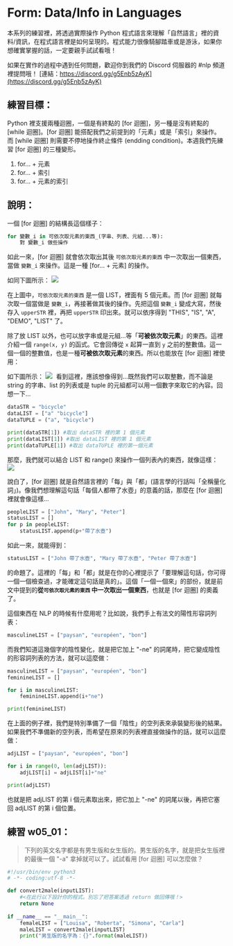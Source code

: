 # Form: Data/Info in Languages
本系列的練習裡，將透過實際操作 Python 程式語言來理解「自然語言」裡的資料/資訊，在程式語言裡是如何呈現的。程式能力很像騎腳踏車或是游泳，如果你想確實掌握的話，一定要親手試試看哦！

如果在實作的過程中遇到任何問題，歡迎你到我們的 Discord 伺服器的 #nlp 頻道裡提問哦！
[連結：https://discord.gg/g5Enb5zAyK](https://discord.gg/g5Enb5zAyK)

## 練習目標：
Python 裡支援兩種迴圈，一個是有終點的 [for 迴圈]，另一種是沒有終點的 [while 迴圈]。[for 迴圈] 能搭配我們之前提到的「元素」或是「索引」來操作。而 [while 迴圈] 則需要不停地操作終止條件 (endding condition)。本週我們先練習 [for 迴圈] 的三種變形。
1. for... + 元素
2. for... + 索引
3. for... + 元素的索引


## 說明：
一個 [for 迴圈] 的結構長這個樣子：  

```python
for 變數_i in 可依次取元素的東西_(字串、列表、元組...等):
    對 變數_i 做些操作
```
如此一來，[for 迴圈] 就會依次取出其後 `可依次取元素的東西` 中一次取出一個東西，當做 `變數_i` 來操作。這是一種 [for... + 元素] 的操作。

如同下圖所示：
<kbd>
![](./media/forLoop01.gif)
</kbd>

在上圖中，`可依次取元素的東西` 是一個 LIST，裡面有 5 個元素。而 [for 迴圈] 就每次取一個當做是 `變數_i`，再接著做其後的操作。先把這個 `變數_i` 變成大寫，然後存入 `upperSTR` 裡，再把 `upperSTR` 印出來。就可以依序得到 "THIS", "IS", "A", "DEMO", "LIST" 了。

除了放 LIST 以外，也可以放字串或是元組…等「**可被依次取元素**」的東西。這裡介紹一個 `range(x, y)` 的函式。它會回傳從 `x` 起算一直到 `y` 之前的整數值。這一個一個的整數值，也是一種**可被依次取元素**的東西。所以也能放在 [for 迴圈] 裡使用：

如下圖所示：
<kbd>
![](./media/forLoop02.gif)
</kbd>
看到這裡，應該想像得到…既然我們可以取整數，而不論是 string 的字串、list 的列表或是 tuple 的元組都可以用一個數字來取它的內容。回想一下…  

```python
dataSTR = "bicycle"
dataLIST = ["a" "bicycle"]
dataTUPLE = ("a", "bicycle")

print(dataSTR[1]) #取出 dataSTR 裡的第 1 個元素
print(dataLIST[1]) #取出 dataLIST 裡的第 1 個元素
print(dataTUPLE[1]) #取出 dataTUPLE 裡的第一個元素
```

那麼，我們就可以結合 LIST 和 range() 來操作一個列表內的東西，就像這樣：
<kbd>
![](./media/forLoop03.gif)
</kbd>

說白了，[for 迴圈] 就是自然語言裡的「每」與「都」(語言學的行話叫「全稱量化詞」)。像我們想理解這句話「每個人都帶了水壺」的意義的話，那麼在 [for 迴圈] 裡就會像這樣…

```python
peopleLIST = ["John", "Mary", "Peter"]
statusLIST = []
for p in peopleLIST:
    statusLIST.append(p+"帶了水壺")
```

如此一來，就能得到：

```python
statusLIST = ["John 帶了水壺", "Mary 帶了水壺", "Peter 帶了水壺"]
```

的命題了。這裡的「每」和「都」就是在你的心裡提示了「要理解這句話，你可得一個一個檢查過，才能確定這句話是真的」。這個「一個一個來」的部份，就是前文中提到的**從`可依次取元素的東西` 中一次取出一個東西**，也就是 [for 迴圈] 的奧義了。

這個東西在 NLP 的時候有什麼用呢？比如說，我們手上有法文的陽性形容詞列表：

```python
masculineLIST = ["paysan", "européen", "bon"]
```

而我們知道這幾個字的陰性變化，就是把它加上 "-ne" 的詞尾時，把它變成陰性的形容詞列表的方法，就可以這麼做：  

```python
masculineLIST = ["paysan", "européen", "bon"]
feminineLIST = []

for i in masculineLIST:
    feminineLIST.append(i+"ne")

print(feminineLIST)
```

在上面的例子裡，我們是特別準備了一個「陰性」的空列表來承裝變形後的結果。如果我們不準備新的空列表，而希望在原來的列表裡直接做操作的話，就可以這麼做：

```python
adjLIST = ["paysan", "européen", "bon"]

for i in range(0, len(adjLIST)):
    adjLIST[i] = adjLIST[i]+"ne"

print(adjLIST)
```
也就是把 adjLIST 的第 i 個元素取出來，把它加上 "-ne" 的詞尾以後，再把它塞回 adjLIST 的第 i 個位置。


## 練習 w05_01：
> 下列的英文名字都是有男生版和女生版的。男生版的名字，就是把女生版裡的最後一個 "-a" 拿掉就可以了。試試看用 [for 迴圈] 可以怎麼做？

```python
#!/usr/bin/env python3
# -*- coding:utf-8 -*-

def convert2male(inputLIST):
    #<在此行以下設計你的程式。別忘了把答案透過 return 做回傳哦！>
    return None
    
if __name__ == "__main__":
    femaleLIST = ["Louisa", "Roberta", "Simona", "Carla"]
    maleLIST = convert2male(inputLIST)
    print("男生版的名字為：{}".format(maleLIST))
```
